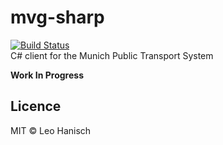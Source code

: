 # mvg-sharp
[![Build Status](https://travis-ci.org/HaaLeo/mvg-sharp.svg?branch=master)](https://travis-ci.org/HaaLeo/mvg-sharp)  
C# client for the Munich Public Transport System

**Work In Progress**

## Licence
MIT © Leo Hanisch
